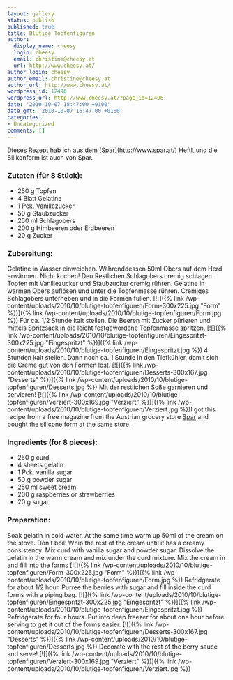 ```yaml
---
layout: gallery
status: publish
published: true
title: Blutige Topfenfiguren
author:
  display_name: cheesy
  login: cheesy
  email: christine@cheesy.at
  url: http://www.cheesy.at/
author_login: cheesy
author_email: christine@cheesy.at
author_url: http://www.cheesy.at/
wordpress_id: 12496
wordpress_url: http://www.cheesy.at/?page_id=12496
date: '2010-10-07 18:47:00 +0100'
date_gmt: '2010-10-07 16:47:00 +0100'
categories:
- Uncategorized
comments: []
---
```

<!--:de-->Dieses Rezept hab ich aus dem [Spar](http://www.spar.at/) Heftl, und die Silikonform ist auch von Spar.
### Zutaten (für 8 Stück):
- 250 g Topfen
- 4 Blatt Gelatine
- 1 Pck. Vanillezucker
- 50 g Staubzucker
- 250 ml Schlagobers
- 200 g Himbeeren oder Erdbeeren
- 20 g Zucker
### Zubereitung:
Gelatine in Wasser einweichen. Währenddessen 50ml Obers auf dem Herd erwärmen. Nicht kochen! Den Restlichen Schlagobers cremig schlagen. Topfen mit Vanillezucker und Staubzucker cremig rühren. Gelatine in warmen Obers auflösen und unter die Topfenmasse rühren. Cremiges Schlagobers unterheben und in die Formen füllen.
[![]({% link /wp-content/uploads/2010/10/blutige-topfenfiguren/Form-300x225.jpg "Form" %})]({% link /wp-content/uploads/2010/10/blutige-topfenfiguren/Form.jpg %})
Für ca. 1/2 Stunde kalt stellen. Die Beeren mit Zucker pürieren und mittels Spritzsack in die leicht festgewordene Topfenmasse spritzen.
[![]({% link /wp-content/uploads/2010/10/blutige-topfenfiguren/Eingespritzt-300x225.jpg "Eingespritzt" %})]({% link /wp-content/uploads/2010/10/blutige-topfenfiguren/Eingespritzt.jpg %})
4 Stunden kalt stellen. Dann noch ca. 1 Stunde in den Tiefkühler, damit sich die Creme gut von den Formen löst.
[![]({% link /wp-content/uploads/2010/10/blutige-topfenfiguren/Desserts-300x167.jpg "Desserts" %})]({% link /wp-content/uploads/2010/10/blutige-topfenfiguren/Desserts.jpg %})
Mit der restlichen Soße garnieren und servieren!
[![]({% link /wp-content/uploads/2010/10/blutige-topfenfiguren/Verziert-300x169.jpg "Verziert" %})]({% link /wp-content/uploads/2010/10/blutige-topfenfiguren/Verziert.jpg %})<!--:--><!--:en-->I got this recipe from a free magazine from the Austrian grocery store [Spar](http://www.spar.at/) and bought the silicone form at the same store.
### Ingredients (for 8 pieces):
- 250 g curd
- 4 sheets gelatin
- 1 Pck. vanilla sugar
- 50 g powder sugar
- 250 ml sweet cream
- 200 g raspberries or strawberries
- 20 g sugar
### Preparation:
Soak gelatin in cold water. At the same time warm up 50ml of the cream on the stove. Don't boil! Whip the rest of the cream until it has a creamy consistency. Mix curd with vanilla sugar and powder sugar. Dissolve the gelatin in the warm cream and mix under the curd mixture. Mix the cream in and fill into the forms
[![]({% link /wp-content/uploads/2010/10/blutige-topfenfiguren/Form-300x225.jpg "Form" %})]({% link /wp-content/uploads/2010/10/blutige-topfenfiguren/Form.jpg %})
Refridgerate for about 1/2 hour. Purree the berries with sugar and fill inside the curd forms with a piping bag.
[![]({% link /wp-content/uploads/2010/10/blutige-topfenfiguren/Eingespritzt-300x225.jpg "Eingespritzt" %})]({% link /wp-content/uploads/2010/10/blutige-topfenfiguren/Eingespritzt.jpg %})
Refridgerate for four hours. Put into deep freezer for about one hour before serving to get it out of the forms easier.
[![]({% link /wp-content/uploads/2010/10/blutige-topfenfiguren/Desserts-300x167.jpg "Desserts" %})]({% link /wp-content/uploads/2010/10/blutige-topfenfiguren/Desserts.jpg %})
Decorate with the rest of the berry sauce and serve!
[![]({% link /wp-content/uploads/2010/10/blutige-topfenfiguren/Verziert-300x169.jpg "Verziert" %})]({% link /wp-content/uploads/2010/10/blutige-topfenfiguren/Verziert.jpg %})<!--:-->
